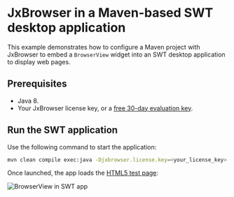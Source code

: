 # JxBrowser in a Maven-based SWT desktop application

This example demonstrates how to configure a Maven project with JxBrowser to embed a `BrowserView` widget into an SWT desktop application to display web pages.

## Prerequisites

* Java 8.
* Your JxBrowser license key, or a [free 30-day evaluation key][web-form].

## Run the SWT application

Use the following command to start the application:

```bash
mvn clean compile exec:java -Djxbrowser.license.key=<your_license_key>
```

Once launched, the app loads the [HTML5 test page][html5-test-page]:

![BrowserView in SWT app][swt-browser-view]

[web-form]: https://www.teamdev.com/jxbrowser#evaluate
[html5-test-page]: https://html5test.teamdev.com
[swt-browser-view]: https://jxbrowser-support.teamdev.com/img/articles/swt-view.webp
